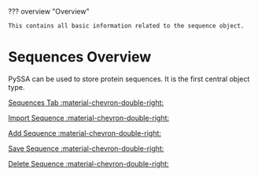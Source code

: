 ??? overview "Overview"

    This contains all basic information related to the sequence object.

# Sequences Overview
PySSA can be used to store protein sequences. It is the first central object type.

[Sequences Tab :material-chevron-double-right: ](sequences_tab.md)

[Import Sequence :material-chevron-double-right: ](sequence_import.md)

[Add Sequence :material-chevron-double-right: ](sequence_add.md)

[Save Sequence :material-chevron-double-right: ](sequence_save.md)

[Delete Sequence :material-chevron-double-right: ](sequence_delete.md)
